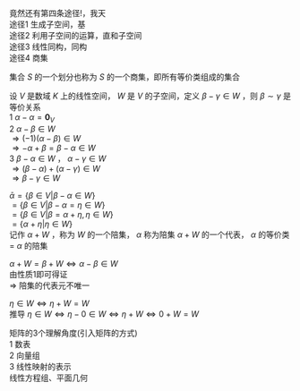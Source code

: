 竟然还有第四条途径!，我天  
途径1 生成子空间，基  
途径2 利用子空间的运算，直和子空间  
途径3 线性同构，同构  
途径4 商集  
  
集合 $S$ 的一个划分也称为 $S$ 的一个商集，即所有等价类组成的集合  
  
设 $V$ 是数域 $K$ 上的线性空间， $W$ 是 $V$ 的子空间，定义 $\beta-\gamma\in W$ ，则 $\beta\sim\gamma$ 是等价关系  
1  $\alpha-\alpha=\mathbf0_V$   
2  $\alpha-\beta\in W$   
 $\Rightarrow(-1)(\alpha-\beta)\in W$   
 $\Rightarrow-\alpha+\beta=\beta-\alpha\in W$   
3  $\beta-\alpha\in W$ ， $\alpha-\gamma\in W$   
 $\Rightarrow(\beta-\alpha)+(\alpha-\gamma)\in W$   
 $\Rightarrow\beta-\gamma\in W$   
  
 $\bar\alpha=\{\beta\in V|\beta-\alpha\in W\}$   
 $=\{\beta\in V|\beta-\alpha=\eta\in W\}$   
 $=\{\beta\in V|\beta=\alpha+\eta,\eta\in W\}$   
 $=\{\alpha+\eta|\eta\in W\}$   
记作 $\alpha+W$ ，称为 $W$ 的一个陪集， $\alpha$ 称为陪集 $\alpha+W$ 的一个代表， $\alpha$ 的等价类 $=$  $\alpha$ 的陪集  
  
 $\alpha+W=\beta+W\iff\alpha-\beta\in W$   
由性质1即可得证  
 $\Rightarrow$ 陪集的代表元不唯一  
  
 $\eta\in W\iff\eta+W=W$   
推导 $\eta\in W\iff\eta-0\in W\iff\eta+W\iff0+W=W$   
  
矩阵的3个理解角度(引入矩阵的方式)  
1 数表  
2 向量组  
3 线性映射的表示  
线性方程组、平面几何  
